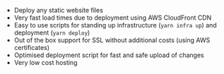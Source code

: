 - Deploy any static website files
- Very fast load times due to deployment using AWS CloudFront CDN
- Easy to use scripts for standing up infrastructure (`yarn infra up`) and deployment (`yarn deploy`)
- Out of the box support for SSL without additional costs (using AWS certificates)
- Optimised deployment script for fast and safe upload of changes
- Very low cost hosting
